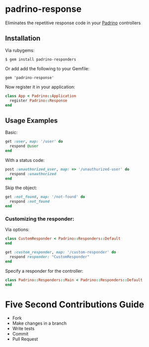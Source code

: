 # padrino-response

Eliminates the repetitive response code in your [Padrino](http://www.padrinorb.com/) controllers

## Installation

Via rubygems:

    $ gem install padrino-responders

Or add add the following to your Gemfile:

    gem 'padrino-response'

Now register it in your application:

```ruby
class App < Padrino::Application
  register Padrino::Response
end
```

## Usage Examples

Basic:

```ruby
get :user, map: '/user' do
  respond @user
end
```

With a status code:

```ruby
post :unauthorized_user, map: => '/unauthurized-user' do
  respond :unauthorized
end
```

Skip the object:

```ruby
get :not_found, map: '/not-found' do
  respond :not_found 
end
```

### Customizing the responder:

Via options:

```ruby
class CustomResponder < Padrino::Responders::Default
end

get :custom_responder, map: '/custom-responder' do
  respond responder: "CustomResponder"
end
```

Specify a responder for the controller:

```ruby
class Padrino::Responders::Main < Padrino::Responders::Default
end
```

# Five Second Contributions Guide

  - Fork
  - Make changes in a branch
  - Write tests
  - Commit
  - Pull Request
